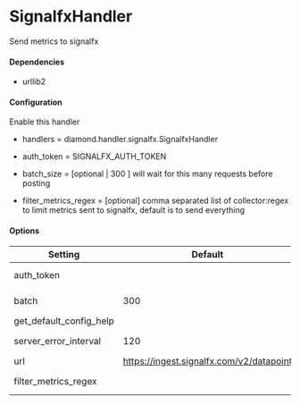 <!--This file was generated from the python source
Please edit the source to make changes
-->
SignalfxHandler
=====

Send metrics to signalfx

#### Dependencies

 * urllib2


#### Configuration
Enable this handler

 * handlers = diamond.handler.signalfx.SignalfxHandler

 * auth_token = SIGNALFX_AUTH_TOKEN
 * batch_size = [optional | 300 ] will wait for this many requests before
     posting
 * filter_metrics_regex = [optional] comma separated list of collector:regex
     to limit metrics sent to signalfx,  default is to send everything

#### Options

Setting | Default | Description | Type
--------|---------|-------------|-----
auth_token |  | Org API token to use when sending metrics | str
batch | 300 | How many to store before sending | int
get_default_config_help |  | get_default_config_help |
server_error_interval | 120 | How frequently to send repeated server errors | int
url | https://ingest.signalfx.com/v2/datapoint | Where to send metrics | str
filter_metrics_regex | | Comma Separated collector:regex filters| str
